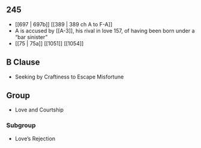 ## 245
- [[697 | 697b]] [[389 | 389 ch A to F-A]] 
- A is accused by [[A-3]], his rival in love 157, of having been born under a “bar sinister”
- [[75 | 75a]] [[1051]] [[1054]] 

## B Clause
- Seeking by Craftiness to Escape Misfortune

## Group
- Love and Courtship

### Subgroup
- Love’s Rejection

